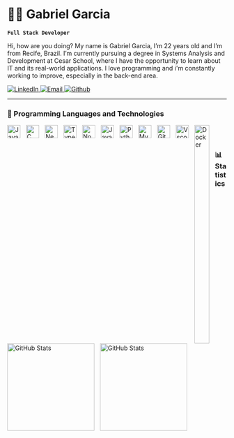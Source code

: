 # 👨‍💻 Gabriel Garcia

**`Full Stack Developer`**

Hi, how are you doing?
My name is Gabriel Garcia, I’m 22 years old and I’m from Recife, Brazil.
I’m currently pursuing a degree in Systems Analysis and Development at Cesar School, where I have the opportunity to learn about IT and its real-world applications.
I love programming and i'm constantly working to improve, especially in the back-end area.

<p align="left">
    <a href="https://www.linkedin.com/in/gabriel-garcia-siqueira-andrade-de-oliveira/">
        <img
            alt="LinkedIn"
            title="My Linkedin"
            src="https://img.shields.io/badge/LinkedIn-0A66C2?style=for-the-badge&logo=linkedin&logoColor=white"
        />
    </a>
    <a href="mailto:gabrielao8@hotmail.com">
        <img
            alt="Email"
            title="Send me an e-mail"
            src="https://custom-icon-badges.demolab.com/badge/Email-D14836?style=for-the-badge&logo=gmail&logoColor=white&labelColor=C63D2E"
        />
    </a>
    <a href="https://github.com/Gabrieelgc2">
        <img
        alt="Github"
        title="My github"
        src="https://custom-icon-badges.demolab.com/badge/GitHub-181717?style=for-the-badge&logo=github&logoColor=white&labelColor=333"
        />
    </a>
</p>
          
---

### 🤖 Programming Languages and Technologies

<img 
    align="left" 
    alt="Java" 
    title="Java"
    width="30px" 
    style="padding-right: 10px;" 
    src="https://cdn.jsdelivr.net/gh/devicons/devicon@latest/icons/java/java-original.svg" 
/>
<img 
    align="left" 
    alt="C"
    title="C" 
    width="30px" 
    style="padding-right: 10px;" 
    src="https://cdn.jsdelivr.net/gh/devicons/devicon@latest/icons/c/c-original.svg" 
/>
<img 
    align="left" 
    alt="NestJs"
    title="NestJs" 
    width="30px" 
    style="padding-right: 10px;" 
    src="https://cdn.jsdelivr.net/gh/devicons/devicon@latest/icons/nestjs/nestjs-original.svg" 
/>
<img 
    align="left" 
    alt="TypeScript" 
    title="TypeScript"
    width="30px" 
    style="padding-right: 10px;" 
    src="https://cdn.jsdelivr.net/gh/devicons/devicon@latest/icons/typescript/typescript-original.svg" 
/>
<img 
    align="left" 
    alt="Node.js"
    title="Node.js" 
    width="30px" 
    style="padding-right: 10px;" 
    src="https://cdn.jsdelivr.net/gh/devicons/devicon@latest/icons/nodejs/nodejs-original-wordmark.svg" 
/>
<img 
    align="left" 
    alt="Javascript" 
    title="Javascript"
    width="30px" 
    style="padding-right: 10px;" 
    src="https://cdn.jsdelivr.net/gh/devicons/devicon@latest/icons/javascript/javascript-original.svg" 
/>
<img 
    align="left" 
    alt="Python" 
    title="Python"
    width="30px" 
    style="padding-right: 10px;" 
    src="https://cdn.jsdelivr.net/gh/devicons/devicon@latest/icons/python/python-original.svg" 
/>
<img
    align="left" 
    alt="Mysql" 
    title="Mysql"
    width="30px" 
    style="padding-right: 10px;" 
    src="https://cdn.jsdelivr.net/gh/devicons/devicon@latest/icons/mysql/mysql-original.svg"
    />   
          
<img 
    align="left" 
    alt="Git" 
    title="Git"
    width="30px" 
    style="padding-right: 10px;" 
    src="https://cdn.jsdelivr.net/gh/devicons/devicon@latest/icons/git/git-original.svg" 
/>
<img
    align="left" 
    alt="Vscode" 
    title="Vscode"
    width="30px" 
    style="padding-right: 10px;" 
    src="https://cdn.jsdelivr.net/gh/devicons/devicon@latest/icons/vscode/vscode-original.svg" 
/>
<img
   align="left"
   alt="Docker"
   title="Docker"
   height="500px"
   width="34px"
   style="padding-right: 10px"
   src="https://cdn.jsdelivr.net/gh/devicons/devicon@latest/icons/docker/docker-original-wordmark.svg"
/>
<br/>
<br/>

### 📊 Statistics

<p>
  <img 
    align="left" 
    alt="GitHub Stats" 
    height="200" 
    style="padding-right: 10px;" 
    src="https://github-readme-stats.vercel.app/api?username=Gabrieelgc2&show_icons=true&theme=tokyonight&include_all_commits=true" 
  />

<img 
      align="left" 
      alt="GitHub Stats" 
      height="200" 
      src="https://github-readme-stats.vercel.app/api/top-langs/?username=Gabrieelgc2&theme=tokyonight&layout=compact&custom_title=Languages&langs_count=9" 
  />

</p>
